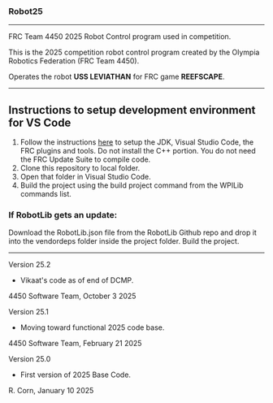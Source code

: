 ### Robot25
----------------------------------------------------------------------------
FRC Team 4450 2025 Robot Control program used in competition.

This is the 2025 competition robot control program created by the Olympia Robotics Federation (FRC Team 4450). 

Operates the robot **USS LEVIATHAN** for FRC game **REEFSCAPE**.

----------------------------------------------------------------------------
## Instructions to setup development environment for VS Code
1) Follow the instructions [here](https://docs.wpilib.org/en/stable/docs/zero-to-robot/step-2/index.html) to setup the JDK, Visual Studio Code, the FRC plugins and tools. Do not install the C++ portion. You do not need the FRC Update Suite to compile code.
2) Clone this repository to local folder.
3) Open that folder in Visual Studio Code.
4) Build the project using the build project command from the WPILib commands list.

### If RobotLib gets an update:
Download the RobotLib.json file from the RobotLib Github repo and drop it into the vendordeps folder inside the project folder. Build the project.
************************************************************************************************************
Version 25.2

*   Vikaat's code as of end of DCMP.

4450 Software Team, October 3 2025

Version 25.1

*   Moving toward functional 2025 code base.

4450 Software Team, February 21 2025

Version 25.0

*   First version of 2025 Base Code.
 
R. Corn, January 10 2025
